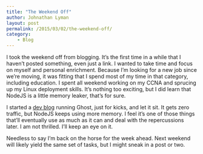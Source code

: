 ```yaml
---
title: "The Weekend Off"
author: Johnathan Lyman
layout: post
permalink: /2015/03/02/the-weekend-off/
category:
    - Blog
---
```


I took the weekend off from blogging. It’s the first time in a while that I haven’t posted something, even just a link. I wanted to take time and focus on myself and personal enrichment. Because I’m looking for a new job since we’re moving, it was fitting that I spend most of my time in that category, including education. I spent all weekend working on my CCNA and sprucing up my Linux deployment skills. It’s nothing too exciting, but I did learn that NodeJS is a little memory leaker, that’s for sure.

I started a [dev blog](http://dev.jlyman.net) running Ghost, just for kicks, and let it sit. It gets zero traffic, but NodeJS keeps using more memory. I feel it’s one of those things that’ll eventually use as much as it can and deal with the repercussions later. I am not thrilled. I’ll keep an eye on it.

Needless to say I’m back on the horse for the week ahead. Next weekend will likely yield the same set of tasks, but I might sneak in a post or two.

